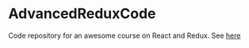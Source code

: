 # AdvancedReduxCode

Code repository for an awesome course on React and Redux.  See [here](https://www.udemy.com/react-redux-tutorial)
